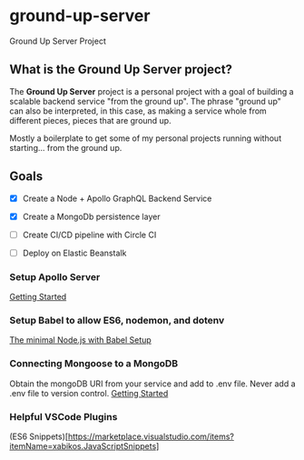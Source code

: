 # ground-up-server
Ground Up Server Project

## What is the Ground Up Server project?
The **Ground Up Server** project is a personal project with a goal of building a scalable backend service "from the ground up". The phrase "ground up" can also be interpreted, in this case, as making a service whole from different pieces, pieces that are ground up. 

Mostly a boilerplate to get some of my personal projects running without starting... from the ground up.

## Goals
- [X] Create a Node + Apollo GraphQL Backend Service
- [X] Create a MongoDb persistence layer
- [ ] Create CI/CD pipeline with Circle CI
- [ ] Deploy on Elastic Beanstalk


### Setup Apollo Server
[Getting Started](https://www.apollographql.com/docs/apollo-server/getting-started/)

### Setup Babel to allow ES6, nodemon, and dotenv
[The minimal Node.js with Babel Setup](https://www.robinwieruch.de/minimal-node-js-babel-setup)

### Connecting Mongoose to a MongoDB
Obtain the mongoDB URI from your service and add to .env file. Never add a .env file to version control.
[Getting Started](https://mongoosejs.com/docs/index.html)

### Helpful VSCode Plugins
(ES6 Snippets)[https://marketplace.visualstudio.com/items?itemName=xabikos.JavaScriptSnippets]